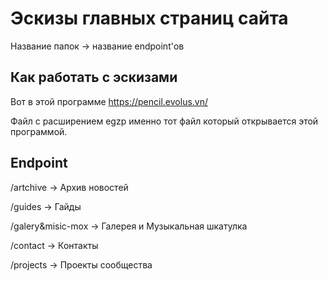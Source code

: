 # Эскизы главных страниц сайта

Название папок -> название endpoint'ов

## Как работать с эскизами

Вот в этой программе https://pencil.evolus.vn/

Файл с расширением egzp именно тот файл который открывается этой
программой.

## Endpoint

/artchive -> Архив новостей

/guides -> Гайды

/galery&misic-mox -> Галерея и Музыкальная шкатулка

/contact -> Контакты

/projects -> Проекты сообщества
